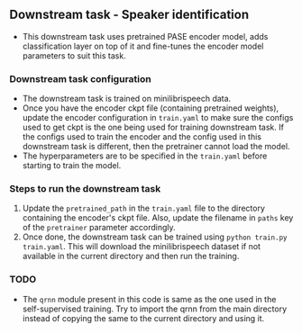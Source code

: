 ## Downstream task - Speaker identification

- This downstream task uses pretrained PASE encoder model, adds classification layer on top of it and fine-tunes the encoder model parameters to suit this task.

### Downstream task configuration
- The downstream task is trained on minilibrispeech data.
- Once you have the encoder ckpt file (containing pretrained weights), update the encoder configuration in `train.yaml` to make sure the configs used to get ckpt is the one being used for training downstream task. If the configs used to train the encoder and the config used in this downstream task is different, then the pretrainer cannot load the model.
- The hyperparameters are to be specified in the `train.yaml` before starting to train the model.

### Steps to run the downstream task
1. Update the `pretrained_path` in the `train.yaml` file to the directory containing the encoder's ckpt file. Also, update the filename in `paths` key of the `pretrainer` parameter accordingly.
1. Once done, the downstream task can be trained using `python train.py train.yaml`. This will download the minilibrispeech dataset if not available in the current directory and then run the training.

### TODO
- The `qrnn` module present in this code is same as the one used in the self-supervised training. Try to import the qrnn from the main directory instead of copying the same to the current directory and using it.
